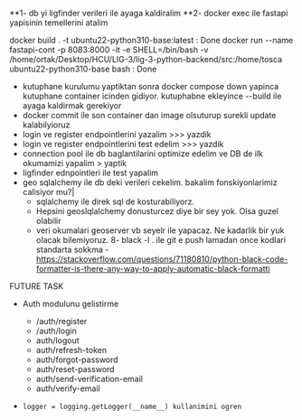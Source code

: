\*\*1- db yi ligfinder verileri ile ayaga kaldiralim
\*\*2- docker exec ile fastapi yapisinin temellerini atalim

docker build . -t ubuntu22-python310-base:latest : Done
docker run --name fastapi-cont -p 8083:8000 -it -e SHELL=/bin/bash -v /home/ortak/Desktop/HCU/LIG-3/lig-3-python-backend/src:/home/tosca ubuntu22-python310-base bash : Done

- kutuphane kurulumu yaptiktan sonra docker compose down yapinca kutuphane container icinden gidiyor. kutuphabne ekleyince --build ile ayaga kaldirmak gerekiyor
- docker commit ile son container dan image olsuturup surekli update kalabilyioruz
- login ve register endpointlerini yazalim >>> yazdik
- login ve register endpointlerini test edelim >>> yazdik
- connection pool ile db baglantilarini optimize edelim ve DB de ilk okumamizi yapalim > yaptik
- ligfinder ednpointleri ile test yapalim
- geo sqlalchemy ile db deki verileri cekelim. bakalim fonskiyonlarimiz calisiyor mu?|
  - sqlalchemy ile direk sql de kosturabiliyorz.
  - Hepsini geoslqlalchemy donusturcez diye bir sey yok. Olsa guzel olabilir
  - veri okumalari geoserver vb seyelr ile yapacaz. Ne kadarlik bir yuk olacak bilemiyoruz.
    8- black -l . ile git e push lamadan once kodlari standarta sokkma - https://stackoverflow.com/questions/71180810/python-black-code-formatter-is-there-any-way-to-apply-automatic-black-formatti

FUTURE TASK

- Auth modulunu gelistirme

  - /auth/register
  - /auth/login
  - auth/logout
  - auth/refresh-token
  - auth/forgot-password
  - auth/reset-password
  - auth/send-verification-email
  - auth/verify-email

- `logger = logging.getLogger(__name__) kullanimini ogren`
